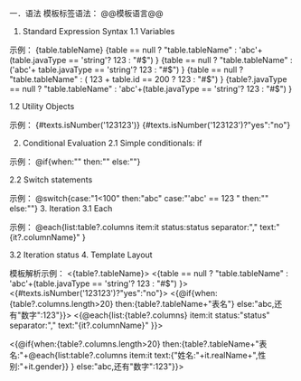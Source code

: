 一．语法
模板标签语法： @@模板语言@@

1.	Standard Expression Syntax
1.1	Variables

示例：
 {table.tableName}
 {table == null ? "table.tableName" : 'abc'+(table.javaType == 'string'? 123 : "#$") }
 {table == null ? "table.tableName" : ('abc'+ table.javaType == 'string'? 123 : "#$") }
 {table == null ? "table.tableName" : ( 123 + table.id == 200 ? 123 : "#$") }
 {table?.javaType == null ? "table.tableName" : 'abc'+(table.javaType == 'string'? 123 : "#$") }



1.2	Utility Objects

示例：
 {#texts.isNumber('123123')}
 {#texts.isNumber('123123')?"yes":"no"}
 
2.	Conditional Evaluation
2.1	Simple conditionals: if

示例：
    @if{when:"" then:"" else:""}

2.2	Switch statements

示例：
    @switch{case:"1<100" then:"abc" case:"'abc' == 123 " then:"" else:""}
3.	Iteration
3.1	Each

示例：
    @each{list:table?.columns item:it status:status separator:"," text:"{it?.columnName}" }

3.2	Iteration status
4.	Template Layout

模板解析示例：
<{table?.tableName}>
<{table == null ? "table.tableName" : 'abc'+(table.javaType == 'string'? 123 : "#$") }>
<{#texts.isNumber('123123')?"yes":"no"}>
<{@if{when:{table?.columns.length>20} then:{table?.tableName+"表名"} else:"abc,还有\"数字\":123"}}>
<{@each{list:{table?.columns} item:it status:"status" separator:"," text:"{it?.columnName}" }}>

<{@if{when:{table?.columns.length>20} then:{table?.tableName+"表名:"+@each{list:table?.columns item:it text:{"姓名:"+it.realName+",性别:"+it.gender}} } else:"abc,还有\"数字\":123"}}>